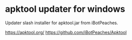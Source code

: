 # apktool updater for windows
Updater slash installer for apktool.jar from iBotPeaches.

https://apktool.org/
https://github.com/iBotPeaches/Apktool
